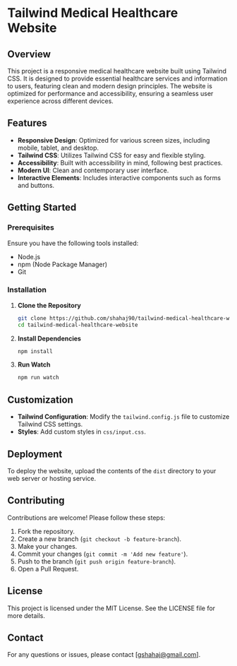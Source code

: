 # Tailwind Medical Healthcare Website

## Overview

This project is a responsive medical healthcare website built using Tailwind CSS. It is designed to provide essential healthcare services and information to users, featuring clean and modern design principles. The website is optimized for performance and accessibility, ensuring a seamless user experience across different devices.

## Features

- **Responsive Design**: Optimized for various screen sizes, including mobile, tablet, and desktop.
- **Tailwind CSS**: Utilizes Tailwind CSS for easy and flexible styling.
- **Accessibility**: Built with accessibility in mind, following best practices.
- **Modern UI**: Clean and contemporary user interface.
- **Interactive Elements**: Includes interactive components such as forms and buttons.

## Getting Started

### Prerequisites

Ensure you have the following tools installed:

- Node.js
- npm (Node Package Manager)
- Git

### Installation

1. **Clone the Repository**

   ```bash
   git clone https://github.com/shahaj90/tailwind-medical-healthcare-website.git
   cd tailwind-medical-healthcare-website

   ```

2. **Install Dependencies**

   ```bash
   npm install

   ```

3. **Run Watch**

   ```bash
   npm run watch

   ```

## Customization

- **Tailwind Configuration**: Modify the `tailwind.config.js` file to customize Tailwind CSS settings.
- **Styles**: Add custom styles in `css/input.css`.

## Deployment

To deploy the website, upload the contents of the `dist` directory to your web server or hosting service.

## Contributing

Contributions are welcome! Please follow these steps:

1. Fork the repository.
2. Create a new branch (`git checkout -b feature-branch`).
3. Make your changes.
4. Commit your changes (`git commit -m 'Add new feature'`).
5. Push to the branch (`git push origin feature-branch`).
6. Open a Pull Request.

## License

This project is licensed under the MIT License. See the LICENSE file for more details.

## Contact

For any questions or issues, please contact [gshahaj@gmail.com].
